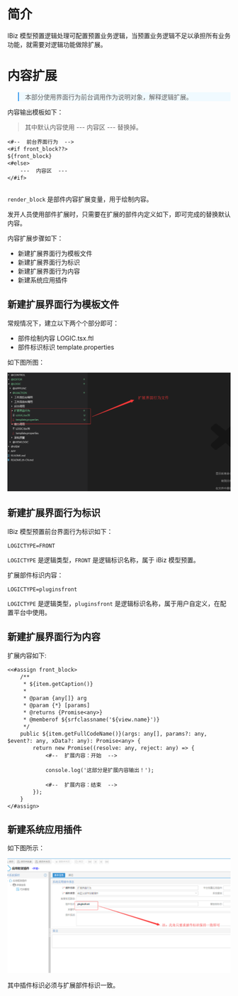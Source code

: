 # 简介


IBiz 模型预置逻辑处理可配置预置业务逻辑，当预置业务逻辑不足以承担所有业务功能，就需要对逻辑功能做除扩展。


# 内容扩展
<blockquote style="border-color: #2892ec;background-color: #f0faff;">
    <p>
    本部分使用界面行为前台调用作为说明对象，解释逻辑扩展。
    </p>
</blockquote>

内容输出模板如下：

> 其中默认内容使用 ---  内容区  --- 替换掉。

```
<#--  前台界面行为  -->
<#if front_block??>
${front_block}
<#else>
    ---  内容区  ---
</#if>
    
```

`render_block` 是部件内容扩展变量，用于绘制内容。

发开人员使用部件扩展时，只需要在扩展的部件内定义如下，即可完成的替换默认内容。


内容扩展步骤如下：
- 新建扩展界面行为模板文件
- 新建扩展界面行为标识
- 新建扩展界面行为内容
- 新建系统应用插件


## 新建扩展界面行为模板文件

常规情况下，建立以下两个个部分即可：
- 部件绘制内容 LOGIC.tsx.ftl
- 部件标识标识 template.properties

如下图所图：

![部件扩展文件](../../imgs/plugins-logic/logic-files.png)


## 新建扩展界面行为标识

IBiz 模型预置前台界面行为标识如下：

```freemarker
LOGICTYPE=FRONT
```

`LOGICTYPE` 是逻辑类型，`FRONT` 是逻辑标识名称，属于 iBiz 模型预置。

扩展部件标识内容：

```freemarker
LOGICTYPE=pluginsfront
```

`LOGICTYPE` 是逻辑类型，`pluginsfront` 是逻辑标识名称，属于用户自定义，在配置平台中使用。


## 新建扩展界面行为内容

扩展内容如下:

```freemarker
<<#assign front_block>
    /**
     * ${item.getCaption()}
     *
     * @param {any[]} arg
     * @param {*} [params]
     * @returns {Promise<any>}
     * @memberof ${srfclassname('${view.name}')}
     */
    public ${item.getFullCodeName()}(args: any[], params?: any, $event?: any, xData?: any): Promise<any> {
        return new Promise((resolve: any, reject: any) => {
            <#--  扩展内容：开始  -->

            console.log('这部分是扩展内容输出！');

            <#--  扩展内容：结束  -->
        });
    }
</#assign>
```


## 新建系统应用插件

如下图所示：

![系统应用插件](../../imgs/plugins-logic/plugins-logic.png)

其中插件标识必须与扩展部件标识一致。